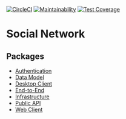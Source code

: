 [![CircleCI](https://circleci.com/gh/davidchristie/social-network.svg?style=svg)](https://circleci.com/gh/davidchristie/social-network)
[![Maintainability](https://api.codeclimate.com/v1/badges/a32339ac72c60b22b838/maintainability)](https://codeclimate.com/github/davidchristie/social-network/maintainability)
[![Test Coverage](https://api.codeclimate.com/v1/badges/a32339ac72c60b22b838/test_coverage)](https://codeclimate.com/github/davidchristie/social-network/test_coverage)

# Social Network

## Packages

* [Authentication](packages/authentication)
* [Data Model](packages/data-model)
* [Desktop Client](packages/desktop-client)
* [End-to-End](packages/end-to-end)
* [Infrastructure](packages/infrastructure)
* [Public API](packages/public-api)
* [Web Client](packages/web-client)
